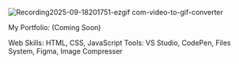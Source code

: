 ![Recording2025-09-18201751-ezgif com-video-to-gif-converter](https://github.com/user-attachments/assets/a0bfb358-ec92-404c-a313-0e85f383b283)

My Portfolio: (Coming Soon)

Web Skills: HTML, CSS, JavaScript
Tools: VS Studio, CodePen, Files System, Figma, Image Compresser
